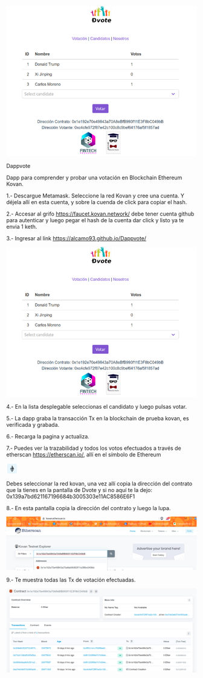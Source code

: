 <p align="center">		
  <img src="https://github.com/alcamo93/Dappvote/blob/master/Dvote.png">		
</p>

Dappvote

Dapp para comprender y probar una votación en Blockchain Ethereum Kovan.

1.- Descargue Metamask. Seleccione la red Kovan y cree una cuenta. Y déjela allí en esta cuenta, y sobre la cuenda de click para copiar el hash.

2.- Accesar al grifo https://faucet.kovan.network/ debe tener cuenta github para autenticar y luego pegar el hash de la cuenta dar click y listo ya te envia 1 keth.

3.- Ingresar al link https://alcamo93.github.io/Dappvote/


![Preview](https://github.com/alcamo93/Dappvote/blob/master/Dvote.png)


4.- En la lista desplegable seleccionas el candidato y luego pulsas votar.

5.- La dapp graba la transacción Tx en la blockchain de prueba kovan, es verificada y grabada.

6.- Recarga la pagina y actualiza.

7.- Puedes ver la trazabilidad y todos los votos efectuados a través de etherscan https://etherscan.io/, allí en el símbolo de Ethereum

![Preview](https://github.com/alcamo93/Dappvote/blob/master/Eth.png)

Debes seleccionar la red kovan, una vez allí copia la dirección del contrato que la tienes en la pantalla de Dvote y si no aquí te la dejo: 0x139a7bd621167196684b3005303e11AC8586E6F1

8.- En esta pantalla copia la dirección del contrato y luego la lupa.

![Preview](https://github.com/alcamo93/Dappvote/blob/master/Etherscan0.png)

9.- Te muestra todas las Tx de votación efectuadas.

![Preview](https://github.com/alcamo93/Dappvote/blob/master/Etherscan1.png)
